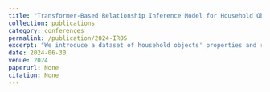 ```yaml
---
title: "Transformer-Based Relationship Inference Model for Household Object Organization by Integrating Graph Topology and Ontology"
collection: publications
category: conferences
permalink: /publication/2024-IROS
excerpt: "We introduce a dataset of household objects' properties and relationships, along with a graph-based model combining GAT and BERT to predict these relationships. Using a Transformer framework, our approach improves robots' ability to organize objects by accurately predicting their relationships."
date: 2024-06-30
venue: 2024
paperurl: None
citation: None
---
```

